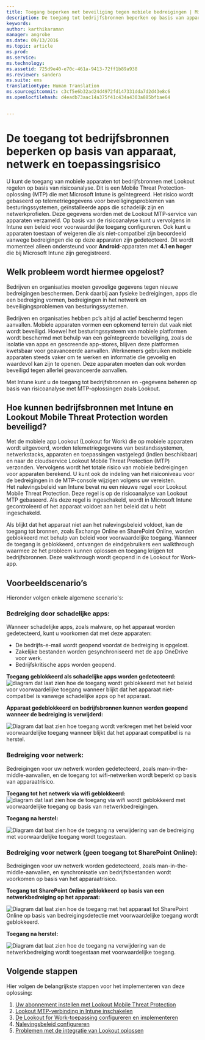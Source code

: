 ```yaml
---
title: Toegang beperken met beveiliging tegen mobiele bedreigingen | Microsoft Intune
description: De toegang tot bedrijfsbronnen beperken op basis van apparaat, netwerk en toepassingsrisico.
keywords: 
author: karthikaraman
manager: angrobe
ms.date: 09/13/2016
ms.topic: article
ms.prod: 
ms.service: 
ms.technology: 
ms.assetid: 725d9e40-e70c-461a-9413-72ff1b89a938
ms.reviewer: sandera
ms.suite: ems
translationtype: Human Translation
ms.sourcegitcommit: c3cf5e6b32ad24d4972fd147331dda7d2d43e8c6
ms.openlocfilehash: d4eadb73aac14a375f41c434a4303a885bfbae64


---
```


# De toegang tot bedrijfsbronnen beperken op basis van apparaat, netwerk en toepassingsrisico
U kunt de toegang van mobiele apparaten tot bedrijfsbronnen met Lookout regelen op basis van risicoanalyse. Dit is een Mobile Threat Protection-oplossing (MTP) die met Microsoft Intune is geïntegreerd. Het risico wordt gebaseerd op telemetriegegevens voor beveiligingsproblemen van besturingssystemen, geïnstalleerde apps die schadelijk zijn en netwerkprofielen. Deze gegevens worden met de Lookout MTP-service van apparaten verzameld. Op basis van de risicoanalyse kunt u vervolgens in Intune een beleid voor voorwaardelijke toegang configureren. Ook kunt u apparaten toestaan of weigeren die als niet-compatibel zijn beoordeeld vanwege bedreigingen die op deze apparaten zijn gedetecteerd.  Dit wordt momenteel alleen ondersteund voor **Android**-apparaten met **4.1 en hoger** die bij Microsoft Intune zijn geregistreerd.  
## Welk probleem wordt hiermee opgelost?
Bedrijven en organisaties moeten gevoelige gegevens tegen nieuwe bedreigingen beschermen. Denk daarbij aan fysieke bedreigingen, apps die een bedreiging vormen, bedreigingen in het netwerk en beveiligingsproblemen van besturingssystemen.

Bedrijven en organisaties hebben pc’s altijd al actief beschermd tegen aanvallen. Mobiele apparaten vormen een opkomend terrein dat vaak niet wordt beveiligd. Hoewel het besturingssysteem van mobiele platformen wordt beschermd met behulp van een geïntegreerde beveiliging, zoals de isolatie van apps en gescreende app-stores, blijven deze platformen kwetsbaar voor geavanceerde aanvallen. Werknemers gebruiken mobiele apparaten steeds vaker om te werken en informatie die gevoelig en waardevol kan zijn te openen. Deze apparaten moeten dan ook worden beveiligd tegen allerlei geavanceerde aanvallen.

Met Intune kunt u de toegang tot bedrijfsbronnen en -gegevens beheren op basis van risicoanalyse met MTP-oplossingen zoals Lookout.

## Hoe kunnen bedrijfsbronnen met Intune en Lookout Mobile Threat Protection worden beveiligd?
Met de mobiele app Lookout (Lookout for Work) die op mobiele apparaten wordt uitgevoerd, worden telemetriegegevens van bestandssystemen, netwerkstacks, apparaten en toepassingen vastgelegd (indien beschikbaar) en naar de cloudservice Lookout Mobile Threat Protection (MTP) verzonden. Vervolgens wordt het totale risico van mobiele bedreigingen voor apparaten berekend. U kunt ook de indeling van het risiconiveau voor de bedreigingen in de MTP-console wijzigen volgens uw vereisten.  
Het nalevingsbeleid van Intune bevat nu een nieuwe regel voor Lookout Mobile Threat Protection. Deze regel is op de risicoanalyse van Lookout MTP gebaseerd. Als deze regel is ingeschakeld, wordt in Microsoft Intune gecontroleerd of het apparaat voldoet aan het beleid dat u hebt ingeschakeld.

Als blijkt dat het apparaat niet aan het nalevingsbeleid voldoet, kan de toegang tot bronnen, zoals Exchange Online en SharePoint Online, worden geblokkeerd met behulp van beleid voor voorwaardelijke toegang. Wanneer de toegang is geblokkeerd, ontvangen de eindgebruikers een walkthrough waarmee ze het probleem kunnen oplossen en toegang krijgen tot bedrijfsbronnen. Deze walkthrough wordt geopend in de Lookout for Work-app.

## Voorbeeldscenario’s
Hieronder volgen enkele algemene scenario's:
### Bedreiging door schadelijke apps:
Wanneer schadelijke apps, zoals malware, op het apparaat worden gedetecteerd, kunt u voorkomen dat met deze apparaten:
* De bedrijfs-e-mail wordt geopend voordat de bedreiging is opgelost.
* Zakelijke bestanden worden gesynchroniseerd met de app OneDrive voor werk.
* Bedrijfskritische apps worden geopend.

**Toegang geblokkeerd als schadelijke apps worden gedetecteerd:**
![diagram dat laat zien hoe de toegang wordt geblokkeerd met het beleid voor voorwaardelijke toegang wanneer blijkt dat het apparaat niet-compatibel is vanwege schadelijke apps op het apparaat.](../media/mtp/malicious-apps-blocked.png)

**Apparaat gedeblokkeerd en bedrijfsbronnen kunnen worden geopend wanneer de bedreiging is verwijderd:**

![Diagram dat laat zien hoe toegang wordt verkregen met het beleid voor voorwaardelijke toegang wanneer blijkt dat het apparaat compatibel is na herstel.](../media/mtp/malicious-apps-unblocked.png)
### Bedreiging voor netwerk:
Bedreigingen voor uw netwerk worden gedetecteerd, zoals man-in-the-middle-aanvallen, en de toegang tot wifi-netwerken wordt beperkt op basis van apparaatrisico.

**Toegang tot het netwerk via wifi geblokkeerd:**
![diagram dat laat zien hoe de toegang via wifi wordt geblokkeerd met voorwaardelijke toegang op basis van netwerkbedreigingen.](../media/mtp/network-wifi-blocked.png)

**Toegang na herstel:**

![Diagram dat laat zien hoe de toegang na verwijdering van de bedreiging met voorwaardelijke toegang wordt toegestaan.](../media/mtp/network-wifi-unblocked.png)
### Bedreiging voor netwerk (geen toegang tot SharePoint Online):

Bedreigingen voor uw netwerk worden gedetecteerd, zoals man-in-the-middle-aanvallen, en synchronisatie van bedrijfsbestanden wordt voorkomen op basis van het apparaatrisico.

**Toegang tot SharePoint Online geblokkeerd op basis van een netwerkbedreiging op het apparaat:**

![Diagram dat laat zien hoe de toegang met het apparaat tot SharePoint Online op basis van bedreigingsdetectie met voorwaardelijke toegang wordt geblokkeerd.](../media/mtp/network-spo-blocked.png)


**Toegang na herstel:**

![Diagram dat laat zien hoe de toegang na verwijdering van de netwerkbedreiging wordt toegestaan met voorwaardelijke toegang.](../media/mtp/network-spo-unblocked.png)

## Volgende stappen
Hier volgen de belangrijkste stappen voor het implementeren van deze oplossing:
1.  [Uw abonnement instellen met Lookout Mobile Threat Protection](set-up-your-subscription-with-lookout-mtp.md)
2.  [Lookout MTP-verbinding in Intune inschakelen](enable-lookout-mtp-connection-in-intune.md)
3.  [De Lookout for Work-toepassing configureren en implementeren](configure-and-deploy-lookout-for-work-apps.md)
4.  [Nalevingsbeleid configureren](enable-device-threat-protection-rule-in-compliance-policy.md)
5.  [Problemen met de integratie van Lookout oplossen](http://docs.microsoft.com/en-us/intune/troubleshoot/troubleshooting-lookout-integration)



<!--HONumber=Sep16_HO3-->


